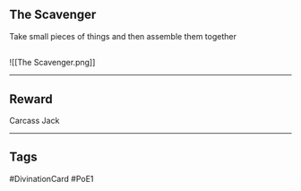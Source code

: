 ## The Scavenger
Take small pieces of things and then assemble them together
## 
![[The Scavenger.png]]

---
## Reward
Carcass Jack

---
## Tags
#DivinationCard
#PoE1